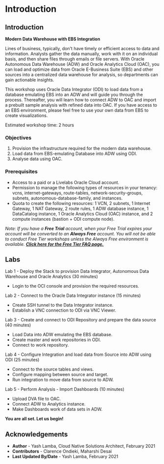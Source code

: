 # Introduction

## Introduction

**Modern Data Warehouse with EBS Integration**

Lines of business, typically, don't have timely or efficient access to data and information. Analysts gather the data manually, work with it on an individual basis, and then share files through emails or file servers. With Oracle Autonomous Data Warehouse (ADW) and Oracle Analytics Cloud (OAC), you can load and optimize data from Oracle E-Business Suite (EBS) and other sources into a centralized data warehouse for analysis, so departments can gain actionable insights.

This workshop uses Oracle Data Integrator (ODI) to load data from a database emulating EBS into an ADW and will guide you through the process. Thereafter, you will learn how to connect ADW to OAC and import a prebuilt sample analysis with refined data into OAC. If you have access to an EBS environment, please feel free to use your own data from EBS to create visualizations.

Estimated workshop time: 2 hours

### Objectives

1. Provision the infrastructure required for the modern data warehouse.
2. Load data from EBS-emulating Database into ADW using ODI.
2. Analyse data using OAC.

### Prerequisites

- Access to a paid or a Livelabs Oracle Cloud account.
- Permission to manage the following types of resources in your tenancy: vcns, internet-gateways, route-tables, network-security-groups, subnets, autonomous-database-family, and instances.
- Quota to create the following resources: 1 VCN, 2 subnets, 1 Internet Gateway, 1 NAT Gateway, 2 route rules, 1 ADW database instance, 1 DataCatalog instance, 1 Oracle Analytics Cloud (OAC) instance, and 2 compute instances (bastion + ODI compute node).

*Note: If you have a **Free Trial** account, when your Free Trial expires your account will be converted to an **Always Free** account. You will not be able to conduct Free Tier workshops unless the Always Free environment is available. **[Click here for the Free Tier FAQ page.](https://www.oracle.com/cloud/free/faq.html)***

## Labs
Lab 1 - Deploy the Stack to provision Data Integrator, Autonomous Data Warehouse and Oracle Analytics (30 minutes)

- Login to the OCI console and provision the required resources.

Lab 2 - Connect to the Oracle Data Integrator instance (15 minutes)

- Create SSH tunnel to the Data Integrator instance.
- Establish a VNC connection to ODI via VNC Viewer.

Lab 3 - Create and connect to ODI Repository and prepare the data source (40 minutes)

- Load Data into ADW emulating the EBS database.
- Create master and work repositories in ODI.
- Connect to work repository.

Lab 4 - Configure Integration and load data from Source into ADW using ODI (25 minutes)

- Connect to the source tables and views. 
- Configure mapping between source and target.
- Run integration to move data from source to ADW.

Lab 5 - Perform Analysis - Import Dashboards (10 minutes)

- Upload DVA file to OAC.
- Connect ADW to Analytics instance.
- Make Dashboards work of data sets in ADW.

**You are all set. Let us begin!**

## Acknowledgements

 - **Author** - Yash Lamba, Cloud Native Solutions Architect, February 2021
 - **Contributors** - Clarence Ondieki, Maharshi Desai
 - **Last Updated By/Date** - Yash Lamba, February 2021

